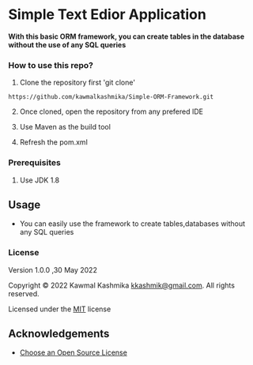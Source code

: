 # Simple Text Edior Application




**With this basic ORM framework, you can create tables in the database without the use of any SQL queries**


### How to use this repo?

1. Clone the repository first  'git clone'

``https://github.com/kawmalkashmika/Simple-ORM-Framework.git``

2. Once cloned, open the repository from any prefered IDE

3. Use Maven as the build tool

4. Refresh the pom.xml


### Prerequisites
1. Use JDK 1.8



## Usage

* You can easily use the framework to create tables,databases without any SQL queries


### License

Version 1.0.0 ,30 May 2022

Copyright &copy; 2022 Kawmal Kashmika <kkashmik@gmail.com>. All rights reserved.

Licensed under the [MIT](LICENSE) license

## Acknowledgements

* [Choose an Open Source License](https://choosealicense.com)
